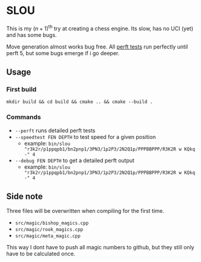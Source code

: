 # SLOU

This is my $(n+1)^\text{th}$ try at creating a chess engine.
Its slow, has no UCI (yet) and has some bugs.

Move generation almost works bug free. All [perft tests](https://www.chessprogramming.org/Perft_Results) run perfectly until perft 5, but some bugs emerge if i go deeper.

## Usage
### First build

`mkdir build && cd build && cmake .. && cmake --build .`

### Commands
- `--perft` runs detailed perft tests
- `--speedtest FEN DEPTH` to test speed for a given position
    - example: `bin/slou "r3k2r/p1ppqpb1/bn2pnp1/3PN3/1p2P3/2N2Q1p/PPPBBPPP/R3K2R w KQkq -" 4`
- `--debug FEN DEPTH` to get a detailed perft output
    - example: `bin/slou "r3k2r/p1ppqpb1/bn2pnp1/3PN3/1p2P3/2N2Q1p/PPPBBPPP/R3K2R w KQkq -" 4`

## Side note
Three files will be overwritten when compiling for the first time. 
- `src/magic/bishop_magics.cpp`
- `src/magic/rook_magics.cpp`
- `src/magic/meta_magic.cpp`

This way I dont have to push all magic numbers to github, but they still only have to be calculated once.
